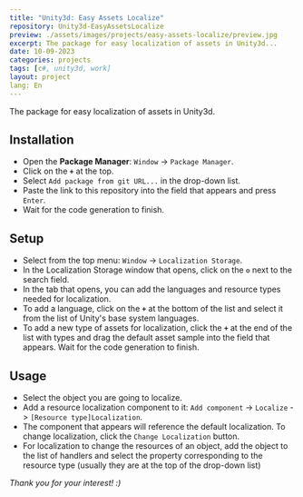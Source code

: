 ```yaml
---
title: "Unity3d: Easy Assets Localize"
repository: Unity3d-EasyAssetsLocalize
preview: ./assets/images/projects/easy-assets-localize/preview.jpg
excerpt: The package for easy localization of assets in Unity3d...
date: 10-09-2023
categories: projects
tags: [c#, unity3d, work]
layout: project
lang: En
---
```


The package for easy localization of assets in Unity3d.

## Installation
* Open the __Package Manager__: `Window` -> `Package Manager`.
* Click on the __`+`__ at the top.
* Select `Add package from git URL...` in the drop-down list.
* Paste the link to this repository into the field that appears and press `Enter`.
* Wait for the code generation to finish.

## Setup
* Select from the top menu: `Window` -> `Localization Storage`.
* In the Localization Storage window that opens, click on the __`⚙`__ next to the search field.
* In the tab that opens, you can add the languages and resource types needed for localization.
* To add a language, click on the __`+`__ at the bottom of the list and select it from the list of Unity's base system languages.
* To add a new type of assets for localization, click the __`+`__ at the end of the list with types and drag the default asset sample into the field that appears. Wait for the code generation to finish.

## Usage
* Select the object you are going to localize.
* Add a resource localization component to it: `Add component` -> `Localize` -> `[Resource type]Localization`.
* The component that appears will reference the default localization. To change localization, click the `Change Localization` button.
* For localization to change the resources of an object, add the object to the list of handlers and select the property corresponding to the resource type (usually they are at the top of the drop-down list)


_Thank you for your interest! :)_
